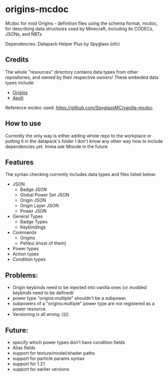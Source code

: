 # origins-mcdoc

Mcdoc for mod Origins - definition files using the schema format, mcdoc, for describing data structures used by Minecraft, including its CODECs, JSONs, and NBTs

Dependencies: Datapack Helper Plus by Spyglass (ofc)


## Credits
The whole "resources" directory contains data types from other repositories, and owned by their respective owners!
These embeded data types include:
- [Origins](https://github.com/apace100/origins-fabric)
- [Apoli](https://github.com/apace100/apoli)

Reference mcdoc used: https://github.com/SpyglassMC/vanilla-mcdoc

## How to use
Currently the only way is either adding whole repo to the workplace or putting it in the datapack's folder
I don't know any other way how to include dependencies yet. Imma ask Misode in the future

## Features
The syntax checking currently includes data types and files listed below:
- JSON
  - Badge JSON
  - Global Power Set JSON
  - Origin JSON
  - Origin Layer JSON
  - Power JSON
- General Types
  - Badge Types
  - Keybindings
- Commands
  - Origins
  - Pehkui (most of them)
- Power types
- Action types
- Condition types
 
## Problems:
- Origin keybinds need to be injected into vanilla ones (or modded keybinds need to be defined)
- power type "origins:multiple" shouldn't be a subpower.
- subpowers of a "origins:multiple" power type are not registered as a power resource.
- Versioning is all wrong :((((

## Future:
- specify which power types don't have condition fields
- Alias fields
- support for texture/model/shader paths
- support for particle params syntax
- support for 1.21
- support for earlier versions
